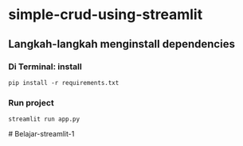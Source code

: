 # simple-crud-using-streamlit
## Langkah-langkah menginstall dependencies
### Di Terminal: install
    pip install -r requirements.txt
### Run project
    streamlit run app.py
#   B e l a j a r - s t r e a m l i t - 1  
 
